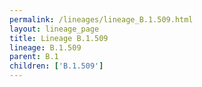 ```yaml
---
permalink: /lineages/lineage_B.1.509.html
layout: lineage_page
title: Lineage B.1.509
lineage: B.1.509
parent: B.1
children: ['B.1.509']
---
```

